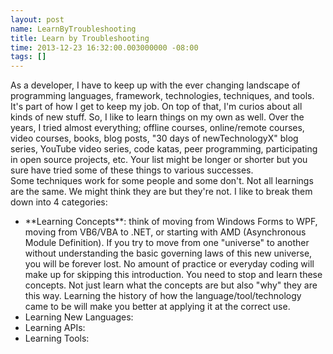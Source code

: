 ```yaml
---
layout: post
name: LearnByTroubleshooting
title: Learn by Troubleshooting
time: 2013-12-23 16:32:00.003000000 -08:00
tags: []
---
```

 <div lang="zxx" style="margin-bottom: 0cm;">As a developer, I have to keep up with the ever changing landscape of programming languages, framework, technologies, techniques, and tools. It's part of how I get to keep my job. On top of that, I'm curios about all kinds of new stuff. So, I like to learn things on my own as well. Over the years, I tried almost everything; offline courses, online/remote courses, video courses, books, blog posts, "30 days of newTechnologyX" blog series, YouTube video series, code katas, peer programming, participating in open source projects, etc. Your list might be longer or shorter but you sure have tried some of these things to various successes.&nbsp;</div><div lang="zxx" style="margin-bottom: 0cm;">
</div><div lang="zxx" style="margin-bottom: 0cm;">Some techniques work for some people and some don't. Not all learnings are the same. We might think they are but they're not. I like to break them down into 4 categories:</div>

*   <div lang="zxx" style="margin-bottom: 0cm;">**Learning Concepts**:  think of moving from Windows Forms to WPF, moving from VB6/VBA to  .NET, or starting with AMD (Asynchronous Module Definition). If you  try to move from one "universe" to another without  understanding the basic governing laws of this new universe, you  will be forever lost. No amount of practice or everyday coding will  make up for skipping this introduction. You need to stop and learn  these concepts. Not just learn what the concepts are but also "why"  they are this way. Learning the history of how the  language/tool/technology came to be will make you better at applying  it at the correct use.</div>
*   <div lang="zxx" style="margin-bottom: 0cm;">Learning New Languages:   </div>
*   <div lang="zxx" style="margin-bottom: 0cm;">Learning APIs:</div>
*   <div lang="zxx" style="margin-bottom: 0cm;">Learning Tools:</div>
